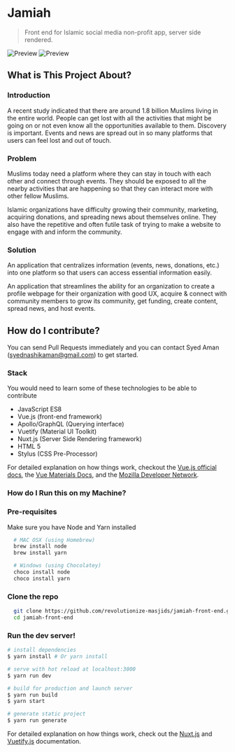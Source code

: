# Jamiah

> Front end for Islamic social media non-profit app, server side rendered.

![Preview](https://i.imgur.com/uWmhbCV.png)
![Preview](https://i.imgur.com/7oo9PS6.png)

## What is This Project About?

### Introduction

A recent study indicated that there are around 1.8 billion Muslims living in the entire world. People can get lost with all the activities that might be going on or not even know all the opportunities available to them. Discovery is important. Events and news are spread out in so many platforms that users can feel lost and out of touch.

### Problem

Muslims today need a platform where they can stay in touch with each other and connect through events. They should be exposed to all the nearby activities that are happening so that they can interact more with other fellow Muslims.

Islamic organizations have difficulty growing their community, marketing, acquiring donations, and spreading news about themselves online. They also have the repetitive and often futile task of trying to make a website to engage with and inform the community.

### Solution

An application that centralizes information (events, news, donations, etc.) into one platform so that users can access essential information easily.

An application that streamlines the ability for an organization to create a profile webpage for their organization with good UX, acquire & connect with community members to grow its community, get funding, create content, spread news, and host events.

## How do I contribute?

You can send Pull Requests immediately and you can contact Syed Aman (syednashikaman@gmail.com) to get started.

### Stack

You would need to learn some of these technologies to be able to contribute

- JavaScript ES8
- Vue.js (front-end framework)
- Apollo/GraphQL (Querying interface)
- Vuetify (Material UI Toolkit)
- Nuxt.js (Server Side Rendering framework)
- HTML 5
- Stylus (CSS Pre-Processor)

For detailed explanation on how things work, checkout the [Vue.js official docs](https://vuejs.org), the [Vue Materials Docs](http://vuematerial.io/), and the [Mozilla Developer Network](https://mdn.org).

### How do I Run this on my Machine?

### Pre-requisites

Make sure you have Node and Yarn installed

```bash
  # MAC OSX (using Homebrew)
  brew install node
  brew install yarn

  # Windows (using Chocolatey)
  choco install node
  choco install yarn
```

### Clone the repo

```bash
  git clone https://github.com/revolutionize-masjids/jamiah-front-end.git
  cd jamiah-front-end
```

### Run the dev server!

```bash
# install dependencies
$ yarn install # Or yarn install

# serve with hot reload at localhost:3000
$ yarn run dev

# build for production and launch server
$ yarn run build
$ yarn start

# generate static project
$ yarn run generate
```

For detailed explanation on how things work, check out the [Nuxt.js](https://github.com/nuxt/nuxt.js) and [Vuetify.js](https://vuetifyjs.com/) documentation.
